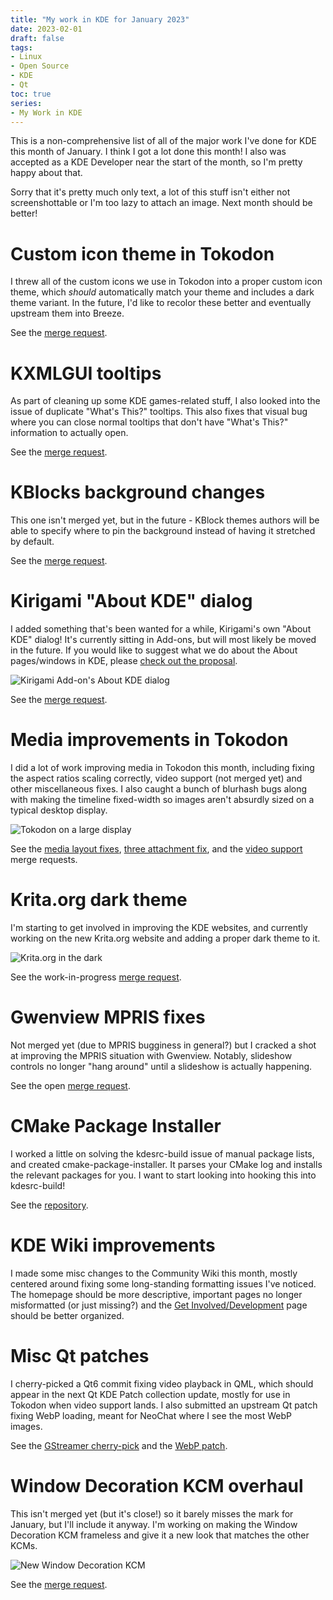 ```yaml
---
title: "My work in KDE for January 2023"
date: 2023-02-01
draft: false
tags:
- Linux
- Open Source
- KDE
- Qt
toc: true
series:
- My Work in KDE
---
```


This is a non-comprehensive list of all of the major work I've done for KDE this month of January. I think I got a lot done this month! I also was accepted as a KDE Developer near the start of the month, so I'm pretty happy about that.

Sorry that it's pretty much only text, a lot of this stuff isn't either not screenshottable or I'm too lazy to attach an image. Next month should be better!

# Custom icon theme in Tokodon

I threw all of the  custom icons we use in Tokodon into a proper custom icon theme, which _should_ automatically match your theme and includes a dark theme variant. In the future, I'd like to recolor these better and eventually upstream them into Breeze.

See the [merge request](https://invent.kde.org/network/tokodon/-/merge_requests/130).

# KXMLGUI tooltips

As part of cleaning up some KDE games-related stuff, I also looked into the issue of duplicate "What's This?" tooltips. This also fixes that visual bug where you can close normal tooltips that don't have "What's This?" information to actually open.

See the [merge request](https://invent.kde.org/frameworks/kxmlgui/-/merge_requests/139).

# KBlocks background changes

This one isn't merged yet, but in the future - KBlock themes authors will be able to specify where to pin the background instead of having it stretched by default.

See the [merge request](https://invent.kde.org/games/kblocks/-/merge_requests/18).

# Kirigami "About KDE" dialog

I added something that's been wanted for a while, Kirigami's own "About KDE" dialog! It's currently sitting in Add-ons, but will most likely be moved in the future. If you would like to suggest what we do about the About pages/windows in KDE, please [check out the proposal](https://invent.kde.org/libraries/kirigami-addons/-/issues/6).

![Kirigami Add-on's About KDE dialog](aboutkde.webp)

See the [merge request](https://invent.kde.org/libraries/kirigami-addons/-/merge_requests/70).

# Media improvements in Tokodon

I did a lot of work improving media in Tokodon this month, including fixing the aspect ratios scaling correctly, video support (not merged yet) and other miscellaneous fixes. I also caught a bunch of blurhash bugs along with making the timeline fixed-width so images aren't absurdly sized on a typical desktop display.

![Tokodon on a large display](tokodon.webp)

See the [media layout fixes](https://invent.kde.org/network/tokodon/-/merge_requests/124), [three attachment fix](https://invent.kde.org/network/tokodon/-/merge_requests/131), and the [video support](https://invent.kde.org/network/tokodon/-/merge_requests/143) merge requests.

# Krita.org dark theme

I'm starting to get involved in improving the KDE websites, and currently working on the new Krita.org website and adding a proper dark theme to it.

![Krita.org in the dark](krita.webp)

See the work-in-progress [merge request](https://invent.kde.org/websites/krita-org/-/merge_requests/18).

# Gwenview MPRIS fixes

Not merged yet (due to MPRIS bugginess in general?) but I cracked a shot at improving the MPRIS situation with Gwenview. Notably, slideshow controls no longer "hang around" until a slideshow is actually happening.

See the open [merge request](https://invent.kde.org/graphics/gwenview/-/merge_requests/180).

# CMake Package Installer

I worked a little on solving the kdesrc-build issue of manual package lists, and created cmake-package-installer. It parses your CMake log and installs the relevant packages for you. I want to start looking into hooking this into kdesrc-build!

See the [repository](https://invent.kde.org/redstrate/cmake-package-installer).

# KDE Wiki improvements

I made some misc changes to the Community Wiki this month, mostly centered around fixing some long-standing formatting issues I've noticed. The homepage should be more descriptive, important pages no longer misformatted (or just missing?) and the [Get Involved/Development](https://community.kde.org/Get_Involved/development#Set_up_kdesrc-build) page should be better organized.

# Misc Qt patches

I cherry-picked a Qt6 commit fixing video playback in QML, which should appear in the next Qt KDE Patch collection update, mostly for use in Tokodon when video support lands. I also submitted an upstream Qt patch fixing WebP loading, meant for NeoChat where I see the most WebP images.

See the [GStreamer cherry-pick](https://invent.kde.org/qt/qt/qtmultimedia/-/merge_requests/3) and the [WebP patch](https://codereview.qt-project.org/c/qt/qtimageformats/+/455097).

# Window Decoration KCM overhaul

This isn't merged yet (but it's close!) so it barely misses the mark for January, but I'll include it anyway. I'm working on making the Window Decoration KCM frameless and give it a new look that matches the other KCMs.

![New Window Decoration KCM](kcm_window.webp)

See the [merge request](https://invent.kde.org/plasma/kwin/-/merge_requests/3524).
